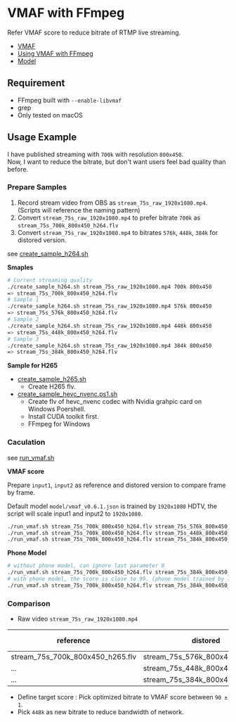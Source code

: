 # VMAF with FFmpeg

Refer VMAF score to reduce bitrate of RTMP live streaming.

* [VMAF](https://github.com/Netflix/vmaf)
* [Using VMAF with FFmpeg](https://github.com/Netflix/vmaf/blob/master/resource/doc/ffmpeg.md)
* [Model](https://github.com/Netflix/vmaf/blob/master/resource/doc/models.md)

## Requirement

* FFmpeg built with `--enable-libvmaf`
* grep
* Only tested on macOS

## Usage Example

I have published streaming with `700k` with resolution `800x450`.  
Now, I want to reduce the bitrate, but don't want users feel bad quality than before.

### Prepare Samples

1. Record stream video from OBS as `stream_75s_raw_1920x1080.mp4`. (Scripts will reference the naming pattern)
2. Convert `stream_75s_raw_1920x1080.mp4` to prefer bitrate `700k` as `stream_75s_700k_800x450_h264.flv`
3. Convert `stream_75s_raw_1920x1080.mp4` to bitrates `576k`, `448k`, `384k` for distored version.

see [create_sample_h264.sh](scripts/create_sample_h264.sh)

**Smaples**

```bash
# Current streaming quality
./create_sample_h264.sh stream_75s_raw_1920x1080.mp4 700k 800x450
=> stream_75s_700k_800x450_h264.flv
# Sample 1
./create_sample_h264.sh stream_75s_raw_1920x1080.mp4 576k 800x450
=> stream_75s_576k_800x450_h264.flv
# Sample 2
./create_sample_h264.sh stream_75s_raw_1920x1080.mp4 448k 800x450
=> stream_75s_448k_800x450_h264.flv
# Sample 3
./create_sample_h264.sh stream_75s_raw_1920x1080.mp4 384k 800x450
=> stream_75s_384k_800x450_h264.flv
```

**Sample for H265**

* [create_sample_h265.sh](scripts/create_sample_h265.sh)
    * Create H265 flv.
* [create_sample_hevc_nvenc.ps1.sh](scripts/create_sample_hevc_nvenc.ps1)
    * Create flv of hevc_nvenc codec with Nvidia grahpic card on Windows Poershell.
    * Install CUDA toolkit first.
    * FFmpeg for Windows

### Caculation

see [run_vmaf.sh](run_vmaf.sh)

**VMAF score**

Prepare `input1`, `input2` as reference and distored version to compare frame by frame.

Default model `model/vmaf_v0.6.1.json` is trained by `1920x1080` HDTV, the script will scale input1 and input2 to `1920x1080`.

```bash
./run_vmaf.sh stream_75s_700k_800x450_h264.flv stream_75s_576k_800x450_h264.flv 1920x1080
./run_vmaf.sh stream_75s_700k_800x450_h264.flv stream_75s_448k_800x450_h264.flv 1920x1080
./run_vmaf.sh stream_75s_700k_800x450_h264.flv stream_75s_384k_800x450_h264.flv 1920x1080
```

**Phone Model**

```bash
# without phone model, can ignore last parameter 0
./run_vmaf.sh stream_75s_700k_800x450_h264.flv stream_75s_384k_800x450_h264.flv 1920x1080 0
# with phone model, the score is close to 99. (phone model trained by lower resolution)
./run_vmaf.sh stream_75s_700k_800x450_h264.flv stream_75s_384k_800x450_h264.flv 1920x1080 1
```

### Comparison

* Raw video `stream_75s_raw_1920x1080.mp4`

| reference                         | distored                          | scale     | vmaf score    |
| ---                               | ---                               | ---       | ---           |
| stream_75s_700k_800x450_h265.flv  | stream_75s_576k_800x450_h264.flv  | 1920x1080 | 91.979802     |
| ...                               | stream_75s_448k_800x450.flv       | 1920x1080 | **90.303380** |
| ...                               | stream_75s_384k_800x450.flv       | 1920x1080 | 88.956422     |

* Define target score : Pick optimized bitrate to VMAF score between `90 ± 1`.
* Pick `448k` as new bitrate to reduce bandwidth of network.
